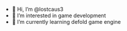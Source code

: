- 👋 Hi, I’m @lostcaus3
- 👀 I’m interested in game development
- 🌱 I’m currently learning defold game engine

<!---
lostcaus3/lostcaus3 is a ✨ special ✨ repository because its `README.md` (this file) appears on your GitHub profile.
You can click the Preview link to take a look at your changes.
--->
